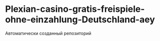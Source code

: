 # Plexian-casino-gratis-freispiele-ohne-einzahlung-Deutschland-aey
Автоматически созданный репозиторий
